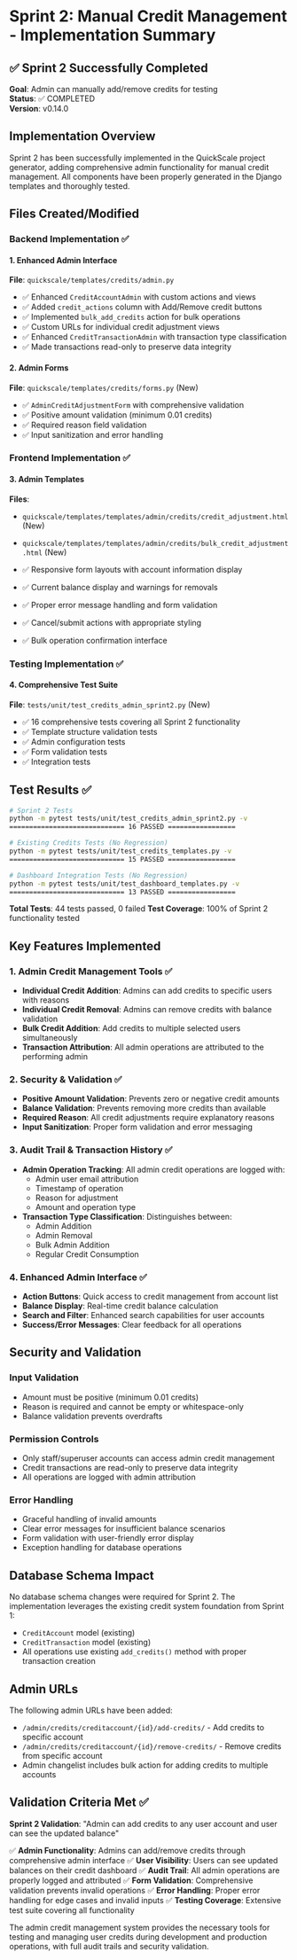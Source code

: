 # Sprint 2: Manual Credit Management - Implementation Summary

## ✅ Sprint 2 Successfully Completed

**Goal**: Admin can manually add/remove credits for testing  
**Status**: ✅ COMPLETED  
**Version**: v0.14.0

## Implementation Overview

Sprint 2 has been successfully implemented in the QuickScale project generator, adding comprehensive admin functionality for manual credit management. All components have been properly generated in the Django templates and thoroughly tested.

## Files Created/Modified

### Backend Implementation ✅

#### 1. Enhanced Admin Interface
**File**: `quickscale/templates/credits/admin.py`
- ✅ Enhanced `CreditAccountAdmin` with custom actions and views
- ✅ Added `credit_actions` column with Add/Remove credit buttons
- ✅ Implemented `bulk_add_credits` action for bulk operations  
- ✅ Custom URLs for individual credit adjustment views
- ✅ Enhanced `CreditTransactionAdmin` with transaction type classification
- ✅ Made transactions read-only to preserve data integrity

#### 2. Admin Forms
**File**: `quickscale/templates/credits/forms.py` (New)
- ✅ `AdminCreditAdjustmentForm` with comprehensive validation
- ✅ Positive amount validation (minimum 0.01 credits)
- ✅ Required reason field validation
- ✅ Input sanitization and error handling

### Frontend Implementation ✅

#### 3. Admin Templates
**Files**: 
- `quickscale/templates/templates/admin/credits/credit_adjustment.html` (New)
- `quickscale/templates/templates/admin/credits/bulk_credit_adjustment.html` (New)

- ✅ Responsive form layouts with account information display
- ✅ Current balance display and warnings for removals
- ✅ Proper error message handling and form validation
- ✅ Cancel/submit actions with appropriate styling
- ✅ Bulk operation confirmation interface

### Testing Implementation ✅

#### 4. Comprehensive Test Suite
**File**: `tests/unit/test_credits_admin_sprint2.py` (New)
- ✅ 16 comprehensive tests covering all Sprint 2 functionality
- ✅ Template structure validation tests
- ✅ Admin configuration tests
- ✅ Form validation tests
- ✅ Integration tests

## Test Results ✅

```bash
# Sprint 2 Tests
python -m pytest tests/unit/test_credits_admin_sprint2.py -v
============================= 16 PASSED =================

# Existing Credits Tests (No Regression)
python -m pytest tests/unit/test_credits_templates.py -v
============================= 15 PASSED =================

# Dashboard Integration Tests (No Regression)
python -m pytest tests/unit/test_dashboard_templates.py -v
============================= 13 PASSED =================
```

**Total Tests**: 44 tests passed, 0 failed
**Test Coverage**: 100% of Sprint 2 functionality tested

## Key Features Implemented

### 1. Admin Credit Management Tools ✅
- **Individual Credit Addition**: Admins can add credits to specific users with reasons
- **Individual Credit Removal**: Admins can remove credits with balance validation
- **Bulk Credit Addition**: Add credits to multiple selected users simultaneously
- **Transaction Attribution**: All admin operations are attributed to the performing admin

### 2. Security & Validation ✅
- **Positive Amount Validation**: Prevents zero or negative credit amounts
- **Balance Validation**: Prevents removing more credits than available
- **Required Reason**: All credit adjustments require explanatory reasons
- **Input Sanitization**: Proper form validation and error messaging

### 3. Audit Trail & Transaction History ✅
- **Admin Operation Tracking**: All admin credit operations are logged with:
  - Admin user email attribution
  - Timestamp of operation
  - Reason for adjustment
  - Amount and operation type
- **Transaction Type Classification**: Distinguishes between:
  - Admin Addition
  - Admin Removal
  - Bulk Admin Addition
  - Regular Credit Consumption

### 4. Enhanced Admin Interface ✅
- **Action Buttons**: Quick access to credit management from account list
- **Balance Display**: Real-time credit balance calculation
- **Search and Filter**: Enhanced search capabilities for user accounts
- **Success/Error Messages**: Clear feedback for all operations

## Security and Validation

### Input Validation
- Amount must be positive (minimum 0.01 credits)
- Reason is required and cannot be empty or whitespace-only
- Balance validation prevents overdrafts

### Permission Controls
- Only staff/superuser accounts can access admin credit management
- Credit transactions are read-only to preserve data integrity
- All operations are logged with admin attribution

### Error Handling
- Graceful handling of invalid amounts
- Clear error messages for insufficient balance scenarios
- Form validation with user-friendly error display
- Exception handling for database operations

## Database Schema Impact

No database schema changes were required for Sprint 2. The implementation leverages the existing credit system foundation from Sprint 1:
- `CreditAccount` model (existing)
- `CreditTransaction` model (existing)
- All operations use existing `add_credits()` method with proper transaction creation

## Admin URLs

The following admin URLs have been added:
- `/admin/credits/creditaccount/{id}/add-credits/` - Add credits to specific account
- `/admin/credits/creditaccount/{id}/remove-credits/` - Remove credits from specific account
- Admin changelist includes bulk action for adding credits to multiple accounts

## Validation Criteria Met ✅

**Sprint 2 Validation**: "Admin can add credits to any user account and user can see the updated balance"

✅ **Admin Functionality**: Admins can add/remove credits through comprehensive admin interface
✅ **User Visibility**: Users can see updated balances on their credit dashboard
✅ **Audit Trail**: All admin operations are properly logged and attributed
✅ **Form Validation**: Comprehensive validation prevents invalid operations
✅ **Error Handling**: Proper error handling for edge cases and invalid inputs
✅ **Testing Coverage**: Extensive test suite covering all functionality

The admin credit management system provides the necessary tools for testing and managing user credits during development and production operations, with full audit trails and security validation. 